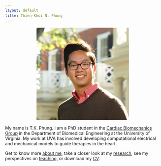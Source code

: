 ```yaml
---
layout: default
title: Thien-Khoi N. Phung
---
```


<center><img src="/assets/img/hs.jpg" width="300" height="300"></center>

My name is T.K. Phung. I am a PhD student in the [Cardiac Biomechanics Group](http://www.bme.virginia.edu/holmes/) in the Department of Biomedical Engineering at the University of Virginia. My work at UVA has involved developing computational electrical and mechanical models to guide therapies in the heart.

Get to know more [about me](/about_me.html), take a closer look at my [research](/research.html), see my perspectives on [teaching](/teaching.html), or download my [CV](/assets/docs/CAWeller_CV.pdf).
